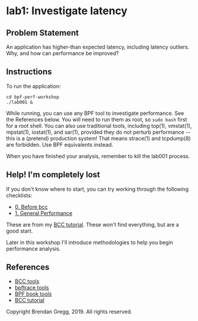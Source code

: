 # lab1: Investigate latency

## Problem Statement

An application has higher-than expected latency, including latency outliers. Why, and how can performance be improved?

## Instructions

To run the application:

```
cd bpf-perf-workshop
./lab001 &
```

While running, you can use any BPF tool to investigate performance. See the References below. You will need to run them as root, so `sudo bash` first for a root shell. You can also use traditional tools, including top(1), vmstat(1), mpstat(1), iostat(1), and sar(1), provided they do not perturb performance -- this is a (pretend) production system! That means strace(1) and tcpdump(8) are forbidden. Use BPF equivalents instead.

When you have finished your analysis, remember to kill the lab001 process.

## Help! I'm completely lost

If you don't know where to start, you can try working through the following checklists:

- [0. Before bcc](https://github.com/iovisor/bcc/blob/master/docs/tutorial.md#0-before-bcc)
- [1. General Performance](https://github.com/iovisor/bcc/blob/master/docs/tutorial.md#1-general-performance)

These are from my [BCC tutorial](https://github.com/iovisor/bcc/blob/master/docs/tutorial.md). These won't find everything, but are a good start.

Later in this workshop I'll introduce methodologies to help you begin performance analysis.

## References

- [BCC tools](https://github.com/iovisor/bcc#tools)
- [bpftrace tools](https://github.com/iovisor/bpftrace#tools)
- [BPF book tools](https://github.com/brendangregg/bpf-perf-tools-book#tools)
- [BCC tutorial](https://github.com/iovisor/bcc/blob/master/docs/tutorial.md)

Copyright Brendan Gregg, 2019. All rights reserved.
